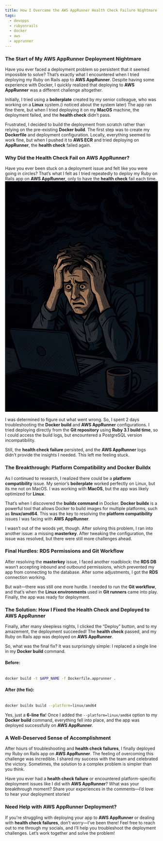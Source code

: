 ```yaml
---
title: How I Overcame the AWS AppRunner Health Check Failure Nightmare and Successfully Deployed My Ruby on Using Docker
tags:
  - devopps
  - rubyonrails
  - docker
  - aws
  - apprunner
---
```


### **The Start of My AWS AppRunner Deployment Nightmare**

  

Have you ever faced a deployment problem so persistent that it seemed impossible to solve? That’s exactly what I encountered when I tried deploying my Ruby on Rails app to **AWS AppRunner**. Despite having some experience with Docker, I quickly realized that deploying to **AWS AppRunner** was a different challenge altogether.

  

Initially, I tried using a **boilerplate** created by my senior colleague, who was working on a **Linux** system.(i noticed about the system later) The app ran fine there, but when I tried deploying it on my **MacOS** machine, the deployment failed, and the **health check** didn’t pass.

  

Frustrated, I decided to build the deployment from scratch rather than relying on the pre-existing **Docker build**. The first step was to create my **Dockerfile** and deployment configuration. Locally, everything seemed to work fine, but when I pushed it to **AWS ECR** and tried deploying on **AppRunner**, the **health check** failed again.

  

### **Why Did the Health Check Fail on AWS AppRunner?**
Have you ever been stuck on a deployment issue and felt like you were going in circles? That’s what I felt as I tried repeatedly to deploy my Ruby on Rails app on **AWS AppRunner**, only to have the **health check** fail each time.
  ![Frustrated image](content/blogs/images/frutationand_stuck.png)

I was determined to figure out what went wrong. So, I spent 2 days troubleshooting the **Docker build** and **AWS AppRunner** configurations. I tried deploying directly from the **Git repository** using **Ruby 3.1 build time**, so I could access the build logs, but encountered a PostgreSQL version incompatibility.

  

Still, the **health check failure** persisted, and the **AWS AppRunner** logs didn’t provide the insights I needed. This left me feeling stuck.

  

### **The Breakthrough: Platform Compatibility and Docker Buildx**

  

As I continued to research, I realized there could be a **platform compatibility** issue. My senior’s **boilerplate** worked perfectly on Linux, but its me not on MacOS. I was working with **MacOS**, but the app was likely optimized for **Linux**.

  

That’s when I discovered the **buildx command** in Docker. **Docker buildx** is a powerful tool that allows Docker to build images for multiple platforms, such as **linux/amd64**. This was the key to resolving the **platform compatibility** issues I was facing with **AWS AppRunner**.

  

I wasn’t out of the woods yet, though. After solving this problem, I ran into another issue: a missing **masterkey**. After tweaking the configuration, the issue was resolved, but there were still more challenges ahead.

  

### **Final Hurdles: RDS Permissions and Git Workflow**

  

After resolving the **masterkey** issue, I faced another roadblock: the **RDS DB** wasn’t accepting inbound and outbound permissions, which prevented my app from connecting to the database. After some adjustments, I got the **RDS** connection working.

  

But wait—there was still one more hurdle. I needed to run the **Git workflow**, and that’s when the **Linux environments** used in **Git runners** came into play. Finally, the app was ready for deployment.

  

### **The Solution: How I Fixed the Health Check and Deployed to AWS AppRunner**

  

Finally, after many sleepless nights, I clicked the “Deploy” button, and to my amazement, the deployment succeeded! The **health check** passed, and my Ruby on Rails app was deployed on **AWS AppRunner**.

  

So, what was the final fix? It was surprisingly simple: I replaced a single line in my **Docker build** command.

  

#### **Before:**

```bash

docker build -t $APP_NAME -f Dockerfile.apprunner .

```

  

#### **After (the fix):**

```bash

docker buildx build --platform=linux/amd64

```

  

Yes, just a **6-line fix**! Once I added the `--platform=linux/amd64` option to my **Docker build** command, everything fell into place, and the app was deployed successfully on **AWS AppRunner**.

  

### **A Well-Deserved Sense of Accomplishment**

  

After hours of troubleshooting and **health check failures**, I finally deployed my Ruby on Rails app on **AWS AppRunner**. The feeling of overcoming this challenge was incredible. I shared my success with the team and celebrated the victory. Sometimes, the solution to a complex problem is simpler than you think.

  

Have you ever had a **health check failure** or encountered platform-specific deployment issues like I did with **AWS AppRunner**? What was your breakthrough moment? Share your experiences in the comments—I’d love to hear your deployment stories!

  

### **Need Help with AWS AppRunner Deployment?**

  

If you're struggling with deploying your app to **AWS AppRunner** or dealing with **health check failures**, don’t worry—I’ve been there! Feel free to reach out to me through my socials, and I’ll help you troubleshoot the deployment challenges. Let’s work together and solve the problem!
